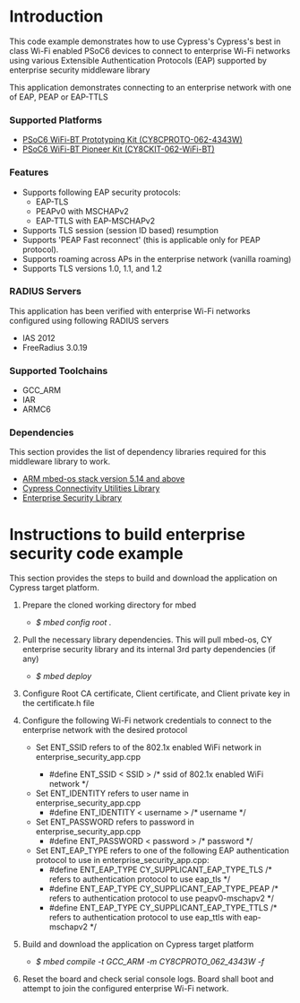 # Introduction
This code example demonstrates how to use Cypress's Cypress's best in class Wi-Fi enabled
PSoC6 devices to connect to enterprise Wi-Fi networks using various Extensible 
Authentication Protocols (EAP) supported by enterprise security middleware library

This application demonstrates connecting to an enterprise network with one of EAP, PEAP or EAP-TTLS

### Supported Platforms
* [PSoC6 WiFi-BT Prototyping Kit (CY8CPROTO-062-4343W)](https://www.cypress.com/documentation/development-kitsboards/psoc-6-wi-fi-bt-prototyping-kit-cy8cproto-062-4343w)
* [PSoC6 WiFi-BT Pioneer Kit (CY8CKIT-062-WiFi-BT)](https://www.cypress.com/documentation/development-kitsboards/psoc-6-wifi-bt-pioneer-kit-cy8ckit-062-wifi-bt)

### Features
* Supports following EAP security protocols: 
    * EAP-TLS
    * PEAPv0 with MSCHAPv2
    * EAP-TTLS with EAP-MSCHAPv2
* Supports TLS session (session ID based) resumption
* Supports 'PEAP Fast reconnect' (this is applicable only for PEAP protocol).
* Supports roaming across APs in the enterprise network (vanilla roaming)
* Supports TLS versions 1.0, 1.1, and 1.2

### RADIUS Servers
This application has been verified with enterprise Wi-Fi networks configured using following RADIUS servers
* IAS 2012
* FreeRadius 3.0.19

### Supported Toolchains
* GCC_ARM
* IAR
* ARMC6

### Dependencies
This section provides the list of dependency libraries required for this 
middleware library to work.
* [ARM mbed-os stack version 5.14 and above](https://os.mbed.com/mbed-os/releases)
* [Cypress Connectivity  Utilities Library](https://github.com/cypresssemiconductorco/connectivity-utilities)
* [Enterprise Security Library](https://github.com/cypresssemiconductorco/enterprise-security)

# Instructions to build enterprise security code example

This section provides the steps to build and download the application on Cypress target platform.
1. Prepare the cloned working directory for mbed
    - *$ mbed config root .*

2. Pull the necessary library dependencies. This will pull mbed-os, CY enterprise security library and its internal 3rd party dependencies (if any)
    - *$ mbed deploy*

3. Configure Root CA certificate, Client certificate, and Client private key in the certificate.h file

4. Configure the following Wi-Fi network credentials to connect to the enterprise network with the desired protocol
    * Set ENT_SSID refers to <SSID> of the 802.1x enabled WiFi network in enterprise_security_app.cpp
        * \#define ENT_SSID < SSID > /* ssid of 802.1x enabled WiFi network */
    * Set ENT_IDENTITY refers to user name in enterprise_security_app.cpp
        * \#define ENT_IDENTITY < username > /* username */
    * Set ENT_PASSWORD refers to password in enterprise_security_app.cpp
        * \#define ENT_PASSWORD < password > /* password */
    * Set ENT_EAP_TYPE refers to one of the following EAP authentication protocol to use in enterprise_security_app.cpp:
        * \#define ENT_EAP_TYPE CY_SUPPLICANT_EAP_TYPE_TLS /* refers to authentication protocol to use eap_tls */
        * \#define ENT_EAP_TYPE CY_SUPPLICANT_EAP_TYPE_PEAP /* refers to authentication protocol to use peapv0-mschapv2 */
        * \#define ENT_EAP_TYPE CY_SUPPLICANT_EAP_TYPE_TTLS /* refers to authentication protocol to use eap_ttls with eap-mschapv2 */

5. Build and download the application on Cypress target platform
    - *$ mbed compile -t GCC_ARM -m CY8CPROTO_062_4343W -f*

6. Reset the board and check serial console logs. Board shall boot and attempt to join the configured enterprise Wi-Fi network.
